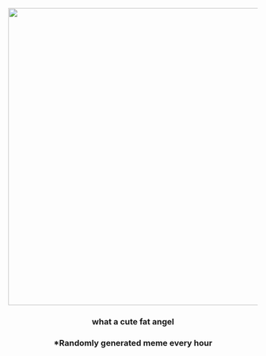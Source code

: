 <p align="center">
        <img src="https://i.redd.it/ee2jzq7guk191.jpg" width="600" height="600">
        </p>
        <h3 align="center">what a cute fat angel</h3>
        <h3 align="center">*Randomly generated meme every hour</h3>
    